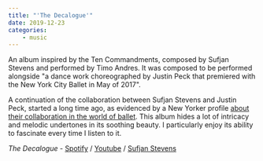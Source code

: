 ```yaml
---
title: "'The Decalogue'"
date: 2019-12-23
categories:
    - music
---
```


An album inspired by the Ten Commandments, composed by Sufjan Stevens and performed by Timo Andres. It was composed to be performed alongside "a dance work choreographed by Justin Peck that premiered with the New York City Ballet in May of 2017". <!--more-->

A continuation of the collaboration between Sufjan Stevens and Justin Peck, started a long time ago, as evidenced by a New Yorker profile [about their collaboration in the world of ballet](https://www.newyorker.com/culture/culture-desk/sufjan-stevens-and-justin-peck-make-a-ballet-about-respect). This album hides a lot of intricacy and melodic undertones in its soothing beauty. I particularly enjoy its ability to fascinate every time I listen to it.

_The Decalogue_ - [Spotify](https://open.spotify.com/album/6kp0lvZWnhkL6oos4ma3xs?si=1ug-eVrEScerOQFp8KlVKg) / [Youtube](https://www.youtube.com/watch?v=GhWogrc9aZ0) / [Sufjan Stevens](https://music.sufjan.com/album/the-decalogue) 

